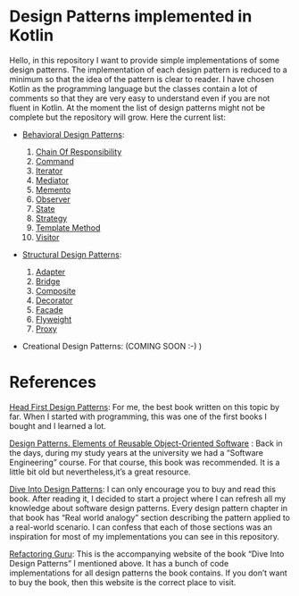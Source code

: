 # Design Patterns implemented in Kotlin

Hello, 
in this repository I want to provide simple implementations of some design patterns. The implementation of each design pattern is
reduced to a minimum so that the idea of the pattern is clear to reader. I have chosen Kotlin as the programming language but the
classes contain a lot of comments so that they are very easy to understand even if you are not fluent in Kotlin. At the moment the
list of design patterns might not be complete but the repository will grow. 
Here the current list: 

- [Behavioral Design Patterns](https://github.com/CelikAbdullah/design-patterns-in-kotlin/tree/main/behavioraldesignpattern): 
  1. [Chain Of Responsibility](https://github.com/CelikAbdullah/design-patterns-in-kotlin/tree/main/behavioraldesignpattern/chainofresponsibility)
  2. [Command](https://github.com/CelikAbdullah/design-patterns-in-kotlin/tree/main/behavioraldesignpattern/command)
  3. [Iterator](https://github.com/CelikAbdullah/design-patterns-in-kotlin/tree/main/behavioraldesignpattern/iterator)
  4. [Mediator](https://github.com/CelikAbdullah/design-patterns-in-kotlin/tree/main/behavioraldesignpattern/mediator)
  5. [Memento](https://github.com/CelikAbdullah/design-patterns-in-kotlin/tree/main/behavioraldesignpattern/memento)
  6. [Observer](https://github.com/CelikAbdullah/design-patterns-in-kotlin/tree/main/behavioraldesignpattern/observer)
  7. [State](https://github.com/CelikAbdullah/design-patterns-in-kotlin/tree/main/behavioraldesignpattern/state)
  8. [Strategy](https://github.com/CelikAbdullah/design-patterns-in-kotlin/tree/main/behavioraldesignpattern/strategy)
  9. [Template Method](https://github.com/CelikAbdullah/design-patterns-in-kotlin/tree/main/behavioraldesignpattern/template)
  10. [Visitor](https://github.com/CelikAbdullah/design-patterns-in-kotlin/tree/main/behavioraldesignpattern/visitor)

- [Structural Design Patterns](https://github.com/CelikAbdullah/design-patterns-in-kotlin/tree/main/structuraldesignpattern): 
  1. [Adapter](https://github.com/CelikAbdullah/design-patterns-in-kotlin/tree/main/structuraldesignpattern/adapter)
  2. [Bridge](https://github.com/CelikAbdullah/design-patterns-in-kotlin/tree/main/structuraldesignpattern/bridge)
  3. [Composite](https://github.com/CelikAbdullah/design-patterns-in-kotlin/tree/main/structuraldesignpattern/composite)
  4. [Decorator](https://github.com/CelikAbdullah/design-patterns-in-kotlin/tree/main/structuraldesignpattern/decorator)
  5. [Facade](https://github.com/CelikAbdullah/design-patterns-in-kotlin/tree/main/structuraldesignpattern/facade)
  6. [Flyweight](https://github.com/CelikAbdullah/design-patterns-in-kotlin/tree/main/structuraldesignpattern/flyweight)
  7. [Proxy](https://github.com/CelikAbdullah/design-patterns-in-kotlin/tree/main/structuraldesignpattern/proxy)

- Creational Design Patterns: (COMING SOON :-) ) 

# References 
[Head First Design Patterns](https://www.oreilly.com/library/view/head-first-design/0596007124/): 
For me, the best book written on this topic by far. When I started with programming, this was one 
of the first books I bought and I learned a lot.

[Design Patterns. Elements of Reusable Object-Oriented Software](https://www.amazon.de/Patterns-Elements-Reusable-Object-Oriented-Software/dp/0201633612) : Back in the days, during my study years at the university we had a “Software Engineering” course. For that course, this book was recommended. It is a little bit old but nevertheless,it’s a great resource.

[Dive Into Design Patterns](https://refactoring.guru/design-patterns/book): I can only encourage you to buy and read this book. After reading it, I decided to start a project where I can refresh all my knowledge about software design patterns. Every design pattern chapter in that book has “Real
world analogy” section describing the pattern applied to a real-world scenario. I can confess that each of those sections was
an inspiration for most of my implementations you can see in this repository.

[Refactoring Guru](https://refactoring.guru/): This is the accompanying website of the book “Dive Into Design Patterns” I mentioned above. It has a bunch of code implementations for all design patterns the book contains. If you don’t want to buy the book, then this website is the
correct place to visit.
